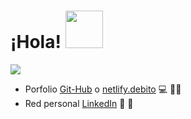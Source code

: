 # ¡Hola! <img src="https://media.giphy.com/media/lOgu1OnjYF2GHBfRU4/giphy.gif" width="60">

<img src="https://user-images.githubusercontent.com/63518737/112737016-fe743780-8f35-11eb-8369-984de05d9b71.png">

- Porfolio <a href="https://github.com/sotodeborahcar">Git-Hub</a> o <a href="https://app.netlify.com/teams/sotodeborahcar/overview">netlify.debito</a> 💻 👩‍💻
- Red personal <a href="https://www.linkedin.com/in/deborah-carolina-soto-140987/">LinkedIn</a> 💼 💪
